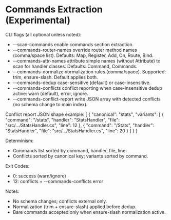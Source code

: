 # Commands Extraction (Experimental)

CLI flags (all optional unless noted):

- --scan-commands enable commands section extraction.
- --commands-router-names <names> override router method names (comma/space list). Defaults: Map, Register, Add, On, Route, Bind.
- --commands-attr-names <names> attribute simple names (without Attribute) to scan for handler classes. Defaults: Command, Commands.
- --commands-normalize <rules> normalization rules (comma/space). Supported: trim, ensure-slash. Default applies both.
- --commands-dedup <mode> case-sensitive (default) or case-insensitive.
- --commands-conflicts <mode> conflict reporting when case-insensitive dedup active: warn (default), error, ignore.
- --commands-conflict-report <file> write JSON array with detected conflicts (no schema change to main index).

Conflict report JSON shape example:
[
  {
    "canonical": "stats",
    "variants": [
      { "command": "/stats", "handler": "StatsHandler", "file": "src/.../StatsHandler.cs", "line": 12 },
      { "command": "/Stats", "handler": "StatsHandler", "file": "src/.../StatsHandler.cs", "line": 20 }
    ]
  }
]

Determinism:
- Commands list sorted by command, handler, file, line.
- Conflicts sorted by canonical key; variants sorted by command.

Exit Codes:
- 0: success (warn/ignore)
- 12: conflicts + --commands-conflicts error

Notes:
- No schema changes; conflicts external only.
- Normalization (trim + ensure-slash) applied before dedup.
- Bare commands accepted only when ensure-slash normalization active.
